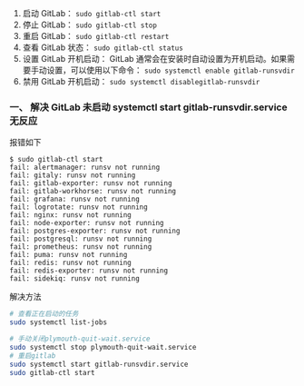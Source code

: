 1. 启动 GitLab：
   `sudo gitlab-ctl start`
2. 停止 GitLab：
   `sudo gitlab-ctl stop`
3. 重启 GitLab：
   `sudo gitlab-ctl restart`
4. 查看 GitLab 状态：
   `sudo gitlab-ctl status`
5. 设置 GitLab 开机启动：
   GitLab 通常会在安装时自动设置为开机启动。如果需要手动设置，可以使用以下命令：
   `sudo systemctl enable gitlab-runsvdir`
6. 禁用 GitLab 开机启动：
   `sudo systemctl disablegitlab-runsvdir`

### 一、 解决 GitLab 未启动 systemctl start gitlab-runsvdir.service 无反应

报错如下

```
$ sudo gitlab-ctl start
fail: alertmanager: runsv not running
fail: gitaly: runsv not running
fail: gitlab-exporter: runsv not running
fail: gitlab-workhorse: runsv not running
fail: grafana: runsv not running
fail: logrotate: runsv not running
fail: nginx: runsv not running
fail: node-exporter: runsv not running
fail: postgres-exporter: runsv not running
fail: postgresql: runsv not running
fail: prometheus: runsv not running
fail: puma: runsv not running
fail: redis: runsv not running
fail: redis-exporter: runsv not running
fail: sidekiq: runsv not running
```

解决方法

```bash
# 查看正在启动的任务
sudo systemctl list-jobs

# 手动关闭plymouth-quit-wait.service
sudo systemctl stop plymouth-quit-wait.service
# 重启gitlab
sudo systemctl start gitlab-runsvdir.service
sudo gitlab-ctl start
```
